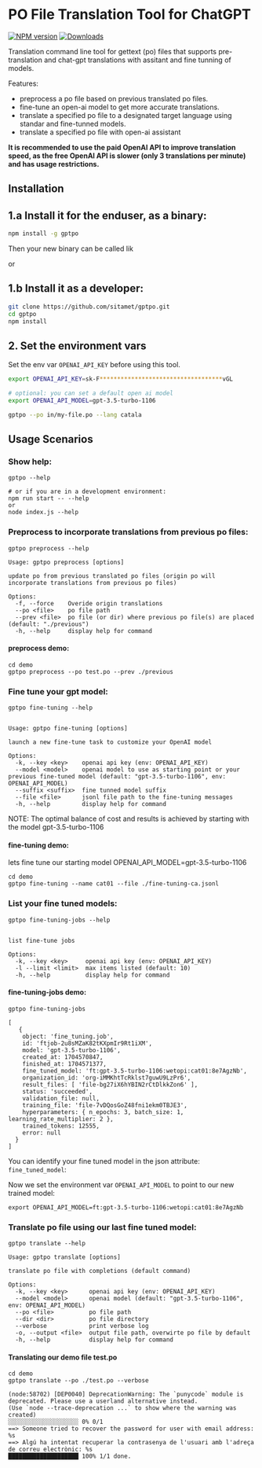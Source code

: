 # PO File Translation Tool for ChatGPT

[![NPM version](https://img.shields.io/npm/v/gptpo.svg)](https://npmjs.org/package/gptpo)
[![Downloads](https://img.shields.io/npm/dm/gptpo.svg)](https://npmjs.org/package/gptpo)

Translation command line tool for gettext (po) files that supports pre-translation and chat-gpt translations with assitant and fine tunning of models. 

Features:
- preprocess a po file based on previous translated po files.
- fine-tune an open-ai model to get more accurate translations.
- translate a specified po file to a designated target language using standar and fine-tunned models.
- translate a specified po file with open-ai assistant

**It is recommended to use the paid OpenAI API to improve translation speed, as the free OpenAI API is slower (only 3 translations per minute) and has usage restrictions.**


## Installation

## 1.a Install it for the enduser, as a binary:

```sh
npm install -g gptpo
```

Then your new binary can be called lik 

or

## 1.b Install it as a developer:

```sh
git clone https://github.com/sitamet/gptpo.git
cd gptpo
npm install
```


## 2. Set the environment vars  

Set the env var `OPENAI_API_KEY` before using this tool.

```sh
export OPENAI_API_KEY=sk-F***********************************vGL

# optional: you can set a default open ai model
export OPENAI_API_MODEL=gpt-3.5-turbo-1106
```


```sh
gptpo --po in/my-file.po --lang catala
```

## Usage Scenarios

### Show help:

```shell
gptpo --help

# or if you are in a development environment:
npm run start -- --help
or
node index.js --help
```

### Preprocess to incorporate translations from previous po files:

```shell
gptpo preprocess --help

Usage: gptpo preprocess [options]

update po from previous translated po files (origin po will incorporate translations from previous po files)

Options:
  -f, --force    Overide origin translations
  --po <file>    po file path
  --prev <file>  po file (or dir) where previous po file(s) are placed (default: "./previous")
  -h, --help     display help for command
```

#### preprocess demo:

```shell
cd demo
gptpo preprocess --po test.po --prev ./previous
```

### Fine tune your gpt model:

```shell
gptpo fine-tuning --help


Usage: gptpo fine-tuning [options]

launch a new fine-tune task to customize your OpenAI model

Options:
  -k, --key <key>    openai api key (env: OPENAI_API_KEY)
  --model <model>    openai model to use as starting point or your previous fine-tuned model (default: "gpt-3.5-turbo-1106", env: OPENAI_API_MODEL)
  --suffix <suffix>  fine tunned model suffix
  --file <file>      jsonl file path to the fine-tuning messages
  -h, --help         display help for command
```

NOTE: The optimal balance of cost and results is achieved by starting with the model gpt-3.5-turbo-1106 

#### fine-tuning demo:

lets fine tune our starting model OPENAI_API_MODEL=gpt-3.5-turbo-1106

```shell
cd demo
gptpo fine-tuning --name cat01 --file ./fine-tuning-ca.jsonl
```


### List your fine tuned models:

```shell
gptpo fine-tuning-jobs --help


list fine-tune jobs

Options:
  -k, --key <key>     openai api key (env: OPENAI_API_KEY)
  -l --limit <limit>  max items listed (default: 10)
  -h, --help          display help for command
```

#### fine-tuning-jobs demo:


```shell
gptpo fine-tuning-jobs

[
   {
    object: 'fine_tuning.job',
    id: 'ftjob-2u8sMZaK82tKXpmIr9Rt1iXM',
    model: 'gpt-3.5-turbo-1106',
    created_at: 1704570847,
    finished_at: 1704571377,
    fine_tuned_model: 'ft:gpt-3.5-turbo-1106:wetopi:cat01:8e7AgzNb',
    organization_id: 'org-iMMKhtTcRklst7guwU9LzPr6',
    result_files: [ 'file-bg27iX6hYBIN2rCtDlkkZon6' ],
    status: 'succeeded',
    validation_file: null,
    training_file: 'file-7vDQosGoZ48fni1ekm0TBJE3',
    hyperparameters: { n_epochs: 3, batch_size: 1, learning_rate_multiplier: 2 },
    trained_tokens: 12555,
    error: null
  }
]
```

You can identify your fine tuned model in the json attribute: `fine_tuned_model`:

Now we set the environment var `OPENAI_API_MODEL` to point to our new trained model:

```shell
export OPENAI_API_MODEL=ft:gpt-3.5-turbo-1106:wetopi:cat01:8e7AgzNb
```

### Translate po file using our last fine tuned model:


```shell
gptpo translate --help

Usage: gptpo translate [options]

translate po file with completions (default command)

Options:
  -k, --key <key>      openai api key (env: OPENAI_API_KEY)
  --model <model>      openai model (default: "gpt-3.5-turbo-1106", env: OPENAI_API_MODEL)
  --po <file>          po file path
  --dir <dir>          po file directory
  --verbose            print verbose log
  -o, --output <file>  output file path, overwirte po file by default
  -h, --help           display help for command
```

#### Translating our demo file test.po

```shell
cd demo
gptpo translate --po ./test.po --verbose

(node:58702) [DEP0040] DeprecationWarning: The `punycode` module is deprecated. Please use a userland alternative instead.
(Use `node --trace-deprecation ...` to show where the warning was created)
░░░░░░░░░░░░░░░░░░░░ 0% 0/1 
==> Someone tried to recover the password for user with email address: %s
==> Algú ha intentat recuperar la contrasenya de l'usuari amb l'adreça de correu electrònic: %s
████████████████████ 100% 1/1 done.
```
